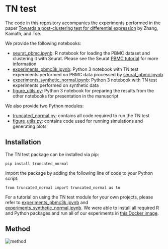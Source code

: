 # TN test

The code in this repository accompanies the experiments performed in the paper [Towards a post-clustering test for differential expression](https://www.biorxiv.org/content/early/2018/11/05/463265) by Zhang, Kamath, and Tse. 

We provide the following notebooks:
- [seurat_pbmc.ipynb](https://github.com/jessemzhang/tn_test/blob/master/seurat_pbmc.ipynb): R notebook for loading the PBMC dataset and clustering it with Seurat. Please see the Seurat [PBMC tutorial](https://satijalab.org/seurat/pbmc3k_tutorial.html) for more information
- [experiments_pbmc3k.ipynb](https://github.com/jessemzhang/tn_test/blob/master/experiments_pbmc3k.ipynb): Python 3 notebook with TN test experiments performed on PBMC data processed by [seurat_pbmc.ipynb](https://github.com/jessemzhang/tn_test/blob/master/seurat_pbmc.ipynb)
- [experiments_synthetic_normal.ipynb](experiments_synthetic_normal.ipynb): Python 3 notebook with TN test experiments performed on synthetic data
- [figure_utils.py](https://github.com/jessemzhang/tn_test/blob/master/figure_utils.py): Python 3 notebook for preparing the results from the other notebooks for presentation in the manuscript

We also provide two Python modules:
- [truncated_normal.py](https://github.com/jessemzhang/tn_test/blob/master/truncated_normal.py): contains all code required to run the TN test
- [figure_utils.py](https://github.com/jessemzhang/tn_test/blob/master/figure_utils.py): contains code used for running simulations and generating plots

## Installation

The TN test package can be installed via pip:

```
pip install truncated_normal
```

Import the package by adding the following line of code to your Python script:

```
from truncated_normal import truncated_normal as tn
```

For a tutorial on using the TN test module for your own projects, please refer to [experiments_pbmc3k.ipynb](https://github.com/jessemzhang/tn_test/blob/master/experiments_pbmc3k.ipynb) and [experiments_synthetic_normal.ipynb](experiments_synthetic_normal.ipynb). We were able to install all required R and Python packages and run all of our experiments in [this Docker image](https://hub.docker.com/r/heatonresearch/jupyter-python-r/).

## Method

![method](https://github.com/jessemzhang/tn_test/blob/master/method.png)

